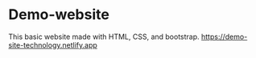 # Demo-website
This basic website made with HTML, CSS, and bootstrap.
https://demo-site-technology.netlify.app
